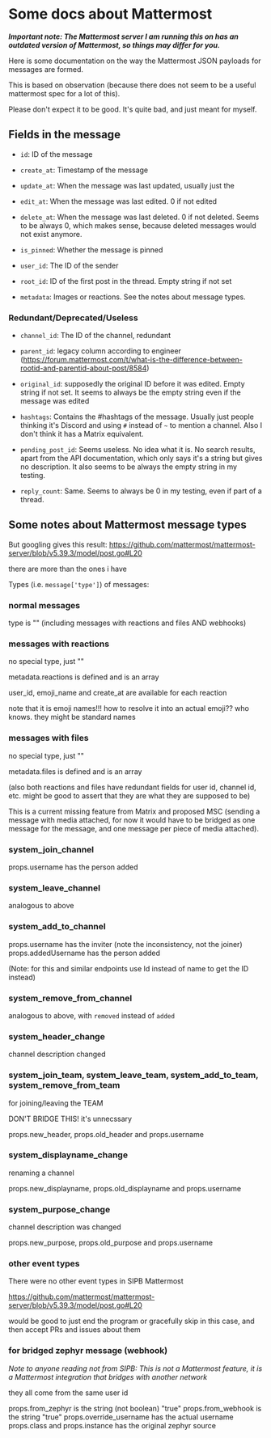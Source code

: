 # Some docs about Mattermost

***Important note: The Mattermost server I am running this on has an outdated version of Mattermost, so things may differ for you.***

Here is some documentation on the way the Mattermost JSON payloads for messages are formed.

This is based on observation (because there does not seem to be a useful mattermost spec for a lot of this).

Please don't expect it to be good. It's quite bad, and just meant for myself.

## Fields in the message

 * `id`: ID of the message

 * `create_at`: Timestamp of the message

 * `update_at`: When the message was last updated, usually just the 

 * `edit_at`: When the message was last edited. 0 if not edited

 * `delete_at`: When the message was last deleted. 0 if not deleted. Seems to be always 0, which makes sense, because deleted messages would not exist anymore.

 * `is_pinned`: Whether the message is pinned

 * `user_id`: The ID of the sender

 * `root_id`: ID of the first post in the thread. Empty string if not set

 * `metadata`: Images or reactions. See the notes about message types.

### Redundant/Deprecated/Useless

 * `channel_id`: The ID of the channel, redundant

 * `parent_id`: legacy column according to engineer (https://forum.mattermost.com/t/what-is-the-difference-between-rootid-and-parentid-about-post/8584)

 * `original_id`: supposedly the original ID before it was edited. Empty string if not set. It seems to always be the empty string even if the message was edited

 * `hashtags`: Contains the #hashtags of the message. Usually just people thinking it's Discord and using `#` instead of `~` to mention a channel. Also I don't think it has a Matrix equivalent.

 * `pending_post_id`: Seems useless. No idea what it is. No search results, apart from the API documentation, which only says it's a string but gives no description. It also seems to be always the empty string in my testing.

 * `reply_count`: Same. Seems to always be 0 in my testing, even if part of a thread.

## Some notes about Mattermost message types

But googling gives this result: https://github.com/mattermost/mattermost-server/blob/v5.39.3/model/post.go#L20

there are more than the ones i have

Types (i.e. `message['type']`) of messages:

### normal messages

type is "" (including messages with reactions and files AND webhooks)

### messages with reactions

no special type, just ""

metadata.reactions is defined and is an array

user_id, emoji_name and create_at are available for each reaction

note that it is emoji names!!! how to resolve it into an actual emoji?? who knows. they might be standard names

### messages with files

no special type, just ""

metadata.files is defined and is an array

(also both reactions and files have redundant fields for user id, channel id, etc. might be good to assert that they are what they are supposed to be)

This is a current missing feature from Matrix and proposed MSC (sending a message with media attached, for now it would have to be bridged as one message for the message, and one message per piece of media attached).

### system_join_channel

props.username has the person added

### system_leave_channel

analogous to above

### system_add_to_channel

props.username has the inviter (note the inconsistency, not the joiner)
props.addedUsername has the person added

(Note: for this and similar endpoints use Id instead of name to get the ID instead)

### system_remove_from_channel

analogous to above, with `removed` instead of `added`

### system_header_change

channel description changed

### system_join_team, system_leave_team, system_add_to_team, system_remove_from_team

for joining/leaving the TEAM

DON'T BRIDGE THIS! it's unnecssary

props.new_header, props.old_header and props.username

### system_displayname_change

renaming a channel

props.new_displayname, props.old_displayname and props.username

### system_purpose_change

channel description was changed

props.new_purpose, props.old_purpose and props.username

### other event types

There were no other event types in SIPB Mattermost

https://github.com/mattermost/mattermost-server/blob/v5.39.3/model/post.go#L20

would be good to just end the program or gracefully skip in this case, and then accept PRs and issues about them

### for bridged zephyr message (webhook)

*Note to anyone reading not from SIPB: This is not a Mattermost feature, it is a Mattermost integration that bridges with another network*

they all come from the same user id

props.from_zephyr is the string (not boolean) "true"
props.from_webhook is the string "true"
props.override_username has the actual username
props.class and props.instance has the original zephyr source

